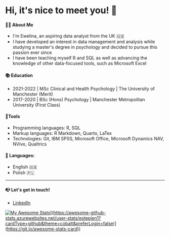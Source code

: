 # Hi, it's nice to meet you! **👋**

#### **👩‍💻 About Me**

-   I'm Ewelina, an aspiring data analyst from the UK 🇬🇧
-   I have developed an interest in data management and analysis while studying a master's degree in psychology and decided to pursue this passion ever since
-   I have been teaching myself R and SQL as well as advancing the knowledge of other data-focused tools, such as Microsoft Excel

#### **📚 Education**

-   2021-2022 \| MSc Clinical and Health Psychology \| The University of Manchester (Merit)
-   2017-2020 \| BSc (Hons) Psychology \| Manchester Metropolitan University (First Class)

#### **🔨Tools**

-   Programming languages: R, SQL
-   Markup languages: R Markdown, Quarto, LaTex
-   Technologies: Git, IBM SPSS, Microsoft Office, Microsoft Dynamics NAV, NVivo, Qualtrics

#### **💬 Languages:**

-   English 🇬🇧
-   Polish 🇵🇱

------------------------------------------------------------------------

#### **📭 Let's get in touch!**

-   [LinkedIn](https://www.linkedin.com/in/ewelina-stepien-959464257/)

[![My Awesome Stats]([https://awesome-github-stats.azurewebsites.net/user-stats/estepien1?cardType=github&theme=cobalt&preferLogin=false)](https://git.io/awesome-stats-card)](https://awesome-github-stats.azurewebsites.net/user-stats/estepien1?cardType=github&theme=cobalt&preferLogin=false)](https://git.io/awesome-stats-card))
